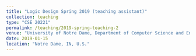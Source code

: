 ```yaml
---
title: "Logic Design Spring 2019 (teaching assistant)"
collection: teaching
type: "CSE 20221"
permalink: /teaching/2019-spring-teaching-2
venue: "University of Notre Dame, Department of Computer Science and Engineerinng"
date: 2019-01-15
location: "Notre Dame, IN, U.S."
---
```

